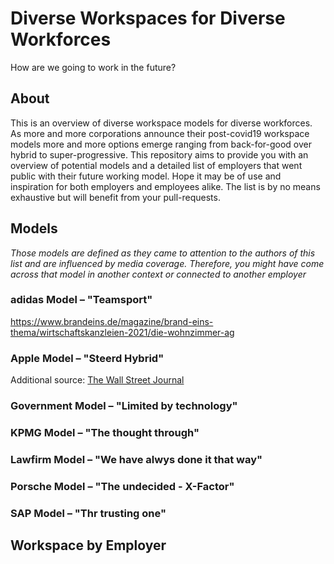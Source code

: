 # Diverse Workspaces for Diverse Workforces
How are we going to work in the future?

## About
This is an overview of diverse workspace models for diverse workforces. As more and more corporations announce their post-covid19 workspace models more and more options emerge ranging from back-for-good over hybrid to super-progressive. This repository aims to provide you with an overview of potential models and a detailed list of employers that went public with their future working model. Hope it may be of use and inspiration for both employers and employees alike. The list is by no means exhaustive but will benefit from your pull-requests. 

## Models
*Those models are defined as they came to attention to the authors of this list and are influenced by media coverage. Therefore, you might have come across that model in another context or connected to another employer*

### adidas Model – "Teamsport"

https://www.brandeins.de/magazine/brand-eins-thema/wirtschaftskanzleien-2021/die-wohnzimmer-ag

### Apple Model – "Steerd Hybrid"

Additional source: [The Wall Street Journal](https://www.wsj.com/articles/apple-prepares-office-staff-for-hybrid-workweek-11622745636)

### Government Model – "Limited by technology"

### KPMG Model – "The thought through"

### Lawfirm Model – "We have alwys done it that way"

### Porsche Model – "The undecided - X-Factor"

### SAP Model – "Thr trusting one"



## Workspace by Employer

